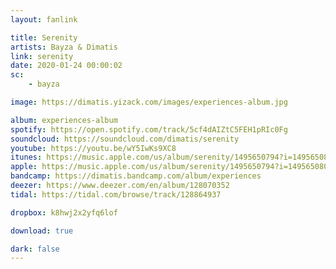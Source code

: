 ```yaml
---
layout: fanlink

title: Serenity
artists: Bayza & Dimatis
link: serenity
date: 2020-01-24 00:00:02
sc:
    - bayza

image: https://dimatis.yizack.com/images/experiences-album.jpg

album: experiences-album
spotify: https://open.spotify.com/track/5cf4dAIZtC5FEH1pRIc0Fg
soundcloud: https://soundcloud.com/dimatis/serenity
youtube: https://youtu.be/wY5IwKs9XC8
itunes: https://music.apple.com/us/album/serenity/1495650794?i=1495650801&app=itunes
apple: https://music.apple.com/us/album/serenity/1495650794?i=1495650801&app=music
bandcamp: https://dimatis.bandcamp.com/album/experiences
deezer: https://www.deezer.com/en/album/128070352
tidal: https://tidal.com/browse/track/128864937

dropbox: k8hwj2x2yfq6lof

download: true

dark: false
---
```

